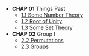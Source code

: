 * **CHAP 01** Things Past
  * [1.1 Some Number Theory](/algebra-rotman/chap01/1-number-theory)
  * [1.2 Root of Unity](/algebra-rotman/chap01/2-root-of-unity)
  * [1.3 Some Set Theory](/algebra-rotman/chap01/3-some-set-theory)
* **CHAP 02** Group I
  * [2.2 Permutations](/algebra-rotman/chap02/2-permutations)
  * [2.3 Groups](/algebra-rotman/chap02/3-groups)

